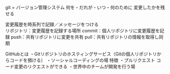 git = バージョン管理システム
何を・だれが・いつ・何のために 変更したかを残せる

変更履歴を時系列で記録／メッセージをつける  
リポジトリ：変更履歴を記録する場所
commit：個人リポジトリに変更履歴を記録
push：共有リポジトリに変更を共有
pull：共有リポジトリの情報を取得し同期

GitHubとは
・Gitリポジトリのホスティングサービス（Gitの個人リポジトリからコードを預ける）
・ソーシャルコーディングの場
特徴
・プルリクエスト コード変更のリクエストができる
・世界中のチームが開発を行う場
